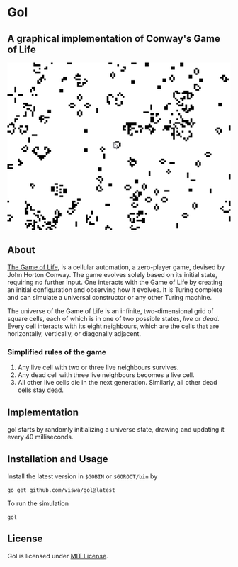 # Gol
## A graphical implementation of Conway's Game of Life
<p align="center">
    <img alt="Game of Life Output GIF" src="assets/output.gif">
</p>

## About
[The Game of Life](https://en.wikipedia.org/wiki/Conway%27s_Game_of_Life), is a cellular automation, a zero-player game, devised by John Horton Conway. The game evolves solely based on its initial state, requiring no further input. One interacts with the Game of Life by creating an initial configuration and observing how it evolves. It is Turing complete and can simulate a universal constructor or any other Turing machine.

The universe of the Game of Life is an infinite, two-dimensional grid of square cells, each of which is in one of two possible states, _live_ or _dead_. Every cell interacts with its eight neighbours, which are the cells that are horizontally, vertically, or diagonally adjacent.

### Simplified rules of the game
1. Any live cell with two or three live neighbours survives.
2. Any dead cell with three live neighbours becomes a live cell.
3. All other live cells die in the next generation. Similarly, all other dead cells stay dead.

## Implementation
gol starts by randomly initializing a universe state, drawing and updating it every 40 milliseconds.

## Installation and Usage
Install the latest version in `$GOBIN` or `$GOROOT/bin` by

    go get github.com/viswa/gol@latest

To run the simulation
    
    gol

## License
Gol is licensed under [MIT License](https://github.com/viswa/gol/blob/master/LICENSE).
